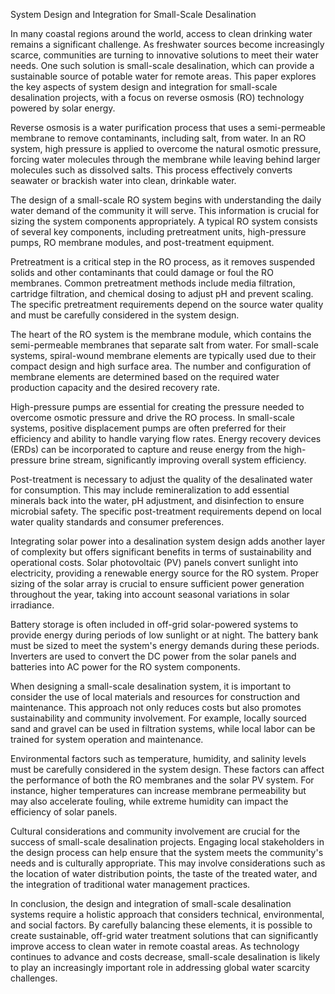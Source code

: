 System Design and Integration for Small-Scale Desalination

In many coastal regions around the world, access to clean drinking water remains a significant challenge. As freshwater sources become increasingly scarce, communities are turning to innovative solutions to meet their water needs. One such solution is small-scale desalination, which can provide a sustainable source of potable water for remote areas. This paper explores the key aspects of system design and integration for small-scale desalination projects, with a focus on reverse osmosis (RO) technology powered by solar energy.

Reverse osmosis is a water purification process that uses a semi-permeable membrane to remove contaminants, including salt, from water. In an RO system, high pressure is applied to overcome the natural osmotic pressure, forcing water molecules through the membrane while leaving behind larger molecules such as dissolved salts. This process effectively converts seawater or brackish water into clean, drinkable water.

The design of a small-scale RO system begins with understanding the daily water demand of the community it will serve. This information is crucial for sizing the system components appropriately. A typical RO system consists of several key components, including pretreatment units, high-pressure pumps, RO membrane modules, and post-treatment equipment.

Pretreatment is a critical step in the RO process, as it removes suspended solids and other contaminants that could damage or foul the RO membranes. Common pretreatment methods include media filtration, cartridge filtration, and chemical dosing to adjust pH and prevent scaling. The specific pretreatment requirements depend on the source water quality and must be carefully considered in the system design.

The heart of the RO system is the membrane module, which contains the semi-permeable membranes that separate salt from water. For small-scale systems, spiral-wound membrane elements are typically used due to their compact design and high surface area. The number and configuration of membrane elements are determined based on the required water production capacity and the desired recovery rate.

High-pressure pumps are essential for creating the pressure needed to overcome osmotic pressure and drive the RO process. In small-scale systems, positive displacement pumps are often preferred for their efficiency and ability to handle varying flow rates. Energy recovery devices (ERDs) can be incorporated to capture and reuse energy from the high-pressure brine stream, significantly improving overall system efficiency.

Post-treatment is necessary to adjust the quality of the desalinated water for consumption. This may include remineralization to add essential minerals back into the water, pH adjustment, and disinfection to ensure microbial safety. The specific post-treatment requirements depend on local water quality standards and consumer preferences.

Integrating solar power into a desalination system design adds another layer of complexity but offers significant benefits in terms of sustainability and operational costs. Solar photovoltaic (PV) panels convert sunlight into electricity, providing a renewable energy source for the RO system. Proper sizing of the solar array is crucial to ensure sufficient power generation throughout the year, taking into account seasonal variations in solar irradiance.

Battery storage is often included in off-grid solar-powered systems to provide energy during periods of low sunlight or at night. The battery bank must be sized to meet the system's energy demands during these periods. Inverters are used to convert the DC power from the solar panels and batteries into AC power for the RO system components.

When designing a small-scale desalination system, it is important to consider the use of local materials and resources for construction and maintenance. This approach not only reduces costs but also promotes sustainability and community involvement. For example, locally sourced sand and gravel can be used in filtration systems, while local labor can be trained for system operation and maintenance.

Environmental factors such as temperature, humidity, and salinity levels must be carefully considered in the system design. These factors can affect the performance of both the RO membranes and the solar PV system. For instance, higher temperatures can increase membrane permeability but may also accelerate fouling, while extreme humidity can impact the efficiency of solar panels.

Cultural considerations and community involvement are crucial for the success of small-scale desalination projects. Engaging local stakeholders in the design process can help ensure that the system meets the community's needs and is culturally appropriate. This may involve considerations such as the location of water distribution points, the taste of the treated water, and the integration of traditional water management practices.

In conclusion, the design and integration of small-scale desalination systems require a holistic approach that considers technical, environmental, and social factors. By carefully balancing these elements, it is possible to create sustainable, off-grid water treatment solutions that can significantly improve access to clean water in remote coastal areas. As technology continues to advance and costs decrease, small-scale desalination is likely to play an increasingly important role in addressing global water scarcity challenges.